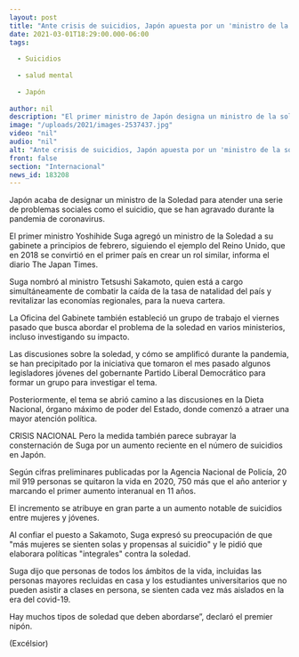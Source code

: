 ```yaml
---
layout: post
title: "Ante crisis de suicidios, Japón apuesta por un 'ministro de la soledad'"
date: 2021-03-01T18:29:00.000-06:00
tags:
  
  - Suicidios
  
  - salud mental
  
  - Japón
  
author: nil
description: "El primer ministro de Japón designa un ministro de la soledad para atender una serie de problemas sociales como el suicidio, que se han agravado durante la pandemia"
image: "/uploads/2021/images-2537437.jpg"
video: "nil"
audio: "nil"
alt: "Ante crisis de suicidios, Japón apuesta por un 'ministro de la soledad'"
front: false
section: "Internacional"
news_id: 183208
---
```


Japón acaba de designar un ministro de la Soledad para atender una serie de problemas sociales como el suicidio, que se han agravado durante la pandemia de coronavirus.

El primer ministro Yoshihide Suga agregó un ministro de la Soledad a su gabinete a principios de febrero, siguiendo el ejemplo del Reino Unido, que en 2018 se convirtió en el primer país en crear un rol similar, informa el diario The Japan Times.

Suga nombró al ministro Tetsushi Sakamoto, quien está a cargo simultáneamente de combatir la caída de la tasa de natalidad del país y revitalizar las economías regionales, para la nueva cartera.

La Oficina del Gabinete también estableció un grupo de trabajo el viernes pasado que busca abordar el problema de la soledad en varios ministerios, incluso investigando su impacto.

Las discusiones sobre la soledad, y cómo se amplificó durante la pandemia, se han precipitado por la iniciativa que tomaron el mes pasado algunos legisladores jóvenes del gobernante Partido Liberal Democrático para formar un grupo para investigar el tema.

Posteriormente, el tema se abrió camino a las discusiones en la Dieta Nacional, órgano máximo de poder del Estado, donde comenzó a atraer una mayor atención política.

CRISIS NACIONAL
Pero la medida también parece subrayar la consternación de Suga por un aumento reciente en el número de suicidios en Japón.

Según cifras preliminares publicadas por la Agencia Nacional de Policía, 20 mil 919 personas se quitaron la vida en 2020, 750 más que el año anterior y marcando el primer aumento interanual en 11 años.

El incremento se atribuye en gran parte a un aumento notable de suicidios entre mujeres y jóvenes.

Al confiar el puesto a Sakamoto, Suga expresó su preocupación de que "más mujeres se sienten solas y propensas al suicidio" y le pidió que elaborara políticas "integrales" contra la soledad.

Suga dijo que personas de todos los ámbitos de la vida, incluidas las personas mayores recluidas en casa y los estudiantes universitarios que no pueden asistir a clases en persona, se sienten cada vez más aislados en la era del covid-19.

Hay muchos tipos de soledad que deben abordarse”, declaró el premier nipón.

(Excélsior)